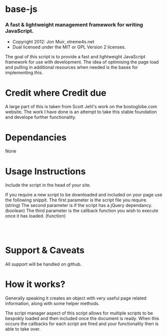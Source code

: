 # base-js
### A fast & lightweight management framework for writing JavaScript.

 - Copyright 2012: Jon Muir, xtreme4s.net
 - Dual licensed under the MIT or GPL Version 2 licenses.

The goal of this script is to provide a fast and lightweight JavaScript framework for use with development. The idea of optimising the page load and pulling in additional resources when needed is the bases for implementing this.

Credit where Credit due
======
A large part of this is taken from Scott Jehl's work on the bostoglobe.com website. The work I have done is an attempt to take this stable foundation and develope further functionality.

Dependancies
======

None

Usage Instructions
======

Include the script in the head of your site.

If you require a new script to be downloaded and included on your page use the following snippit.
The first parameter is the script file you require. (string)
The second parameter is if the script has a jQuery dependancy. (boolean)
The third parameter is the callback function you wish to execute once it has loaded. (function)

<pre>
    <script type="text/javascript">
        global.add.script('jquery.homepage-carousel.js', true, function () {
            alert('hello world!');
        });
    </script>
</pre>

Support & Caveats
======

All support will be handled on github.

How it works?
======

Generally speaking it creates an object with very useful page related information, along with some helper methods.

The script manager aspect of this script allows for multiple scripts to be bespokly loaded and then included once the document is ready. When this occurs the callbacks for each script are fired and your functionality then is able to take over.

